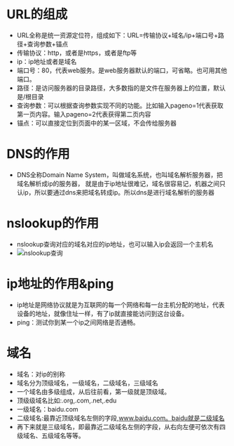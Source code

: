 # URL的组成
+ URL全称是统一资源定位符，组成如下：URL=传输协议+域名/ip+端口号+路径+查询参数+锚点
+ 传输协议：http，或者是https，或者是ftp等
+ ip：ip地址或者是域名
+ 端口号：80，代表web服务。是web服务器默认的端口，可省略。也可用其他端口。
+ 路径：是访问服务器的目录路径，大多数指的是文件在服务器上的位置，默认是/根目录
+ 查询参数：可以根据查询参数实现不同的功能。比如输入pageno=1代表获取第一页内容。输入pageno=2代表获得第二页内容
+ 锚点：可以直接定位到页面中的某一区域，不会传给服务器
# DNS的作用
+ DNS全称Domain Name System，叫做域名系统，也叫域名解析服务器，把域名解析成ip的服务器， 就是由于ip地址很难记，域名很容易记，机器之间只认ip，所以要通过dns来把域名转成ip。所以dns是进行域名解析的服务器

# nslookup的作用
+ nslookup查询对应的域名对应的ip地址，也可以输入ip会返回一个主机名
+ ![nslookup查询]('https://github.com/zhuliba333/blog-test/blob/master/http/img/nslookup.png','nslookup')
# ip地址的作用&ping
+ ip地址是网络协议就是为互联网的每一个网络和每一台主机分配的地址，代表设备的地址，就像住址一样，有了ip就直接能访问到这台设备。
+ ping：测试你到某一个ip之间网络是否通畅。

# 域名
+ 域名：对ip的别称
+ 域名分为顶级域名，一级域名，二级域名，三级域名
+ 一个域名由多级组成，从后往前看，第一级就是顶级域。
+ 顶级级域名比如:.org,.com,.net,.edu
+ 一级域名：baidu.com
+ 二级域名:最靠近顶级域名左侧的字段,www.baidu.com。baidu就是二级域名
+ 再下来就是三级域名，即最靠近二级域名左侧的字段，从右向左便可依次有四级域名、五级域名等等。
